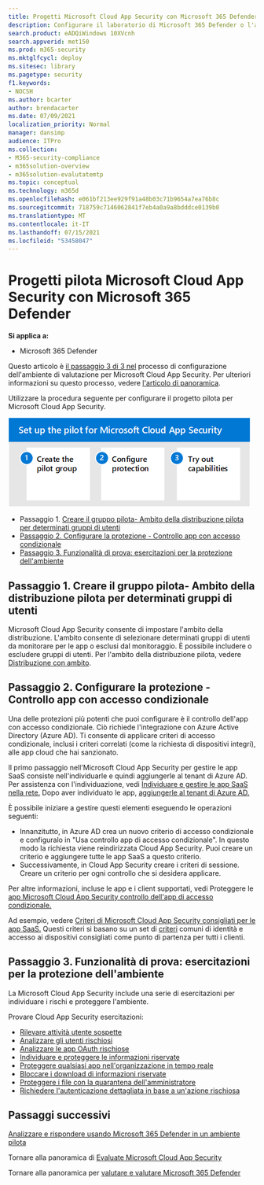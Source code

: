 ```yaml
---
title: Progetti Microsoft Cloud App Security con Microsoft 365 Defender, creare gruppi pilota, configurare il controllo dell'accesso condizionale, provare le funzionalità, configurare come parte di Microsoft 365 Defender
description: Configurare il laboratorio di Microsoft 365 Defender o l'ambiente pilota per testare e sperimentare la soluzione di sicurezza progettata per proteggere dispositivi, identità, dati e applicazioni.
search.product: eADQiWindows 10XVcnh
search.appverid: met150
ms.prod: m365-security
ms.mktglfcycl: deploy
ms.sitesec: library
ms.pagetype: security
f1.keywords:
- NOCSH
ms.author: bcarter
author: brendacarter
ms.date: 07/09/2021
localization_priority: Normal
manager: dansimp
audience: ITPro
ms.collection:
- M365-security-compliance
- m365solution-overview
- m365solution-evalutatemtp
ms.topic: conceptual
ms.technology: m365d
ms.openlocfilehash: e061bf213ee929f91a48b03c71b9654a7ea76b8c
ms.sourcegitcommit: 718759c7146062841f7eb4a0a9a8bdddce0139b0
ms.translationtype: MT
ms.contentlocale: it-IT
ms.lasthandoff: 07/15/2021
ms.locfileid: "53458047"
---
```

# <a name="pilot-microsoft-cloud-app-security-with-microsoft-365-defender"></a>Progetti pilota Microsoft Cloud App Security con Microsoft 365 Defender


**Si applica a:**
- Microsoft 365 Defender

Questo articolo è [il passaggio 3 di 3 nel](eval-defender-mcas-overview.md) processo di configurazione dell'ambiente di valutazione per Microsoft Cloud App Security. Per ulteriori informazioni su questo processo, vedere [l'articolo di panoramica](eval-defender-mcas-overview.md).

Utilizzare la procedura seguente per configurare il progetto pilota per Microsoft Cloud App Security.


![Passaggi per la distribuzione pilota Microsoft Cloud App Security](../../media/defender/m365-defender-mcas-pilot-steps.png)

- Passaggio 1. [Creare il gruppo pilota- Ambito della distribuzione pilota per determinati gruppi di utenti](#step-1-create-the-pilot-group--scope-your-pilot-deployment-to-certain-user-groups)
- [Passaggio 2. Configurare la protezione - Controllo app con accesso condizionale](#step-2-configure-protection--conditional-access-app-control)
- [Passaggio 3. Funzionalità di prova: esercitazioni per la protezione dell'ambiente](#step-3-try-out-capabilities--walk-through-tutorials-for-protecting-your-environment) 


## <a name="step-1-create-the-pilot-group--scope-your-pilot-deployment-to-certain-user-groups"></a>Passaggio 1. Creare il gruppo pilota- Ambito della distribuzione pilota per determinati gruppi di utenti

Microsoft Cloud App Security consente di impostare l'ambito della distribuzione. L'ambito consente di selezionare determinati gruppi di utenti da monitorare per le app o esclusi dal monitoraggio. È possibile includere o escludere gruppi di utenti. Per l'ambito della distribuzione pilota, vedere [Distribuzione con ambito](/cloud-app-security/scoped-deployment).


## <a name="step-2-configure-protection--conditional-access-app-control"></a>Passaggio 2. Configurare la protezione - Controllo app con accesso condizionale

Una delle protezioni più potenti che puoi configurare è il controllo dell'app con accesso condizionale. Ciò richiede l'integrazione con Azure Active Directory (Azure AD). Ti consente di applicare criteri di accesso condizionale, inclusi i criteri correlati (come la richiesta di dispositivi integri), alle app cloud che hai sanzionato. 

Il primo passaggio nell'Microsoft Cloud App Security per gestire le app SaaS consiste nell'individuarle e quindi aggiungerle al tenant di Azure AD. Per assistenza con l'individuazione, vedi [Individuare e gestire le app SaaS nella rete.](/cloud-app-security/tutorial-shadow-it) Dopo aver individuato le app, [aggiungerle al tenant di Azure AD.](/azure/active-directory/manage-apps/add-application-portal)

È possibile iniziare a gestire questi elementi eseguendo le operazioni seguenti:

- Innanzitutto, in Azure AD crea un nuovo criterio di accesso condizionale e configuralo in "Usa controllo app di accesso condizionale". In questo modo la richiesta viene reindirizzata Cloud App Security. Puoi creare un criterio e aggiungere tutte le app SaaS a questo criterio.
- Successivamente, in Cloud App Security creare i criteri di sessione. Creare un criterio per ogni controllo che si desidera applicare.

Per altre informazioni, incluse le app e i client supportati, vedi Proteggere le [app Microsoft Cloud App Security controllo dell'app di accesso condizionale.](/cloud-app-security/proxy-intro-aad) 

Ad esempio, vedere [Criteri di Microsoft Cloud App Security consigliati per le app SaaS.](../office-365-security/mcas-saas-access-policies.md) Questi criteri si basano su un set di [criteri](../office-365-security/microsoft-365-policies-configurations.md) comuni di identità e accesso ai dispositivi consigliati come punto di partenza per tutti i clienti. 

## <a name="step-3-try-out-capabilities--walk-through-tutorials-for-protecting-your-environment"></a>Passaggio 3. Funzionalità di prova: esercitazioni per la protezione dell'ambiente 

La Microsoft Cloud App Security include una serie di esercitazioni per individuare i rischi e proteggere l'ambiente. 

Provare Cloud App Security esercitazioni:

- [Rilevare attività utente sospette](/cloud-app-security/tutorial-suspicious-activity)
- [Analizzare gli utenti rischiosi](/cloud-app-security/tutorial-ueba)
- [Analizzare le app OAuth rischiose](/cloud-app-security/investigate-risky-oauth)
- [Individuare e proteggere le informazioni riservate](/cloud-app-security/tutorial-dlp)
- [Proteggere qualsiasi app nell'organizzazione in tempo reale](/cloud-app-security/tutorial-proxy)
- [Bloccare i download di informazioni riservate](/cloud-app-security/use-case-proxy-block-session-aad)
- [Proteggere i file con la quarantena dell'amministratore](/cloud-app-security/use-case-admin-quarantine)
- [Richiedere l'autenticazione dettagliata in base a un'azione rischiosa](/cloud-app-security/tutorial-step-up-authentication)

## <a name="next-steps"></a>Passaggi successivi

[Analizzare e rispondere usando Microsoft 365 Defender in un ambiente pilota](eval-defender-investigate-respond.md)

Tornare alla panoramica di [Evaluate Microsoft Cloud App Security](eval-defender-mcas-overview.md)

Tornare alla panoramica per [valutare e valutare Microsoft 365 Defender](eval-overview.md)